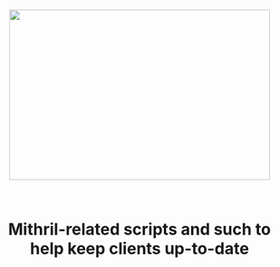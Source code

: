 <br/>
<p align="center">
  <img width="460" height="300" src="https://mithril.network/doc/img/logo.svg">
</p>

<br/>
<h1 align="center">
Mithril-related scripts and such to help keep clients up-to-date<br/><br/><br/>
</h1>
